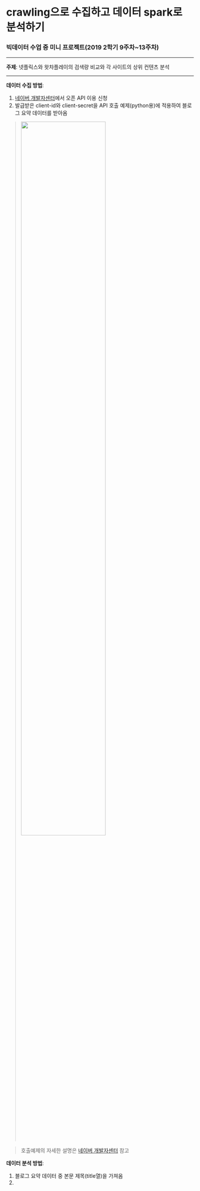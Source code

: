 # crawling으로 수집하고 데이터 spark로 분석하기

### 빅데이터 수업 중 미니 프로젝트(2019 2학기 9주차~13주차)

--------------

__주제__: 넷플릭스와 왓챠플레이의 검색량 비교와 각 사이트의 상위 컨텐츠 분석

--------------
__데이터 수집 방법__: 
1. [네이버 개발자센터](https://developers.naver.com/docs/search/blog/)에서 오픈 API 이용 신청
2. 발급받은 client-id와 client-secret을 API 호출 예제(python용)에 적용하여 블로그 요약 데이터를 받아옴

> <img src="https://user-images.githubusercontent.com/47767202/82142477-9b2a6b00-9877-11ea-9e77-42a541c797e9.JPG" width="70%">       

> 호출예제의 자세한 설명은 [네이버 개발자센터](https://developers.naver.com/docs/search/blog/) 참고

__데이터 분석 방법__:
1. 블로그 요약 데이터 중 본문 제목(title열)을 가져옴
2. 
